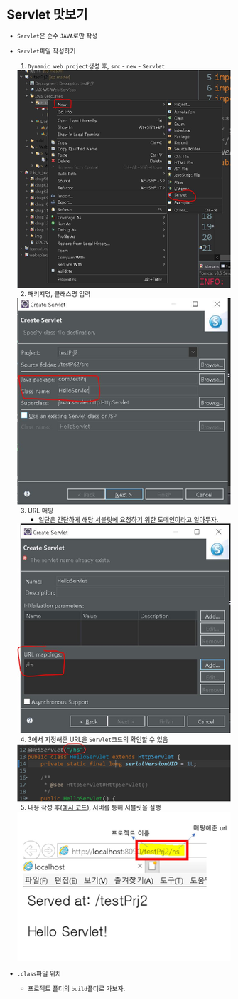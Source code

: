 # Servlet 맛보기

+ `Servlet`은 순수 `JAVA`로만 작성

+ `Servlet`파일 작성하기
    1. `Dynamic web project`생성 후, `src` - `new` - `Servlet`

    <img src="https://github.com/journeytorainbow/JSP_Servlet_study/blob/master/Servlet%EB%A7%9B%EB%B3%B4%EA%B8%B0/img/img1.JPG?raw=true">

    2. 패키지명, 클래스명 입력

    <img src="https://github.com/journeytorainbow/JSP_Servlet_study/blob/master/Servlet%EB%A7%9B%EB%B3%B4%EA%B8%B0/img/img2.JPG?raw=true">

    3. URL 매핑
        + 일단은 간단하게 해당 서블릿에 요청하기 위한 도메인이라고 알아두자.
    
    <img src="https://github.com/journeytorainbow/JSP_Servlet_study/blob/master/Servlet%EB%A7%9B%EB%B3%B4%EA%B8%B0/img/img3.JPG?raw=true">

    4. 3에서 지정해준 URL을 `Servlet`코드의 확인할 수 있음
    
    <img src="https://github.com/journeytorainbow/JSP_Servlet_study/blob/master/Servlet%EB%A7%9B%EB%B3%B4%EA%B8%B0/img/img4.JPG?raw=true">

    5. 내용 작성 후([예시 코드]()), 서버를 통해 서블릿을 실행

    <img src="https://github.com/journeytorainbow/JSP_Servlet_study/blob/master/Servlet%EB%A7%9B%EB%B3%B4%EA%B8%B0/img/img5.JPG?raw=true">


+ `.class`파일 위치
    + 프로젝트 폴더의 `build`폴더로 가보자.